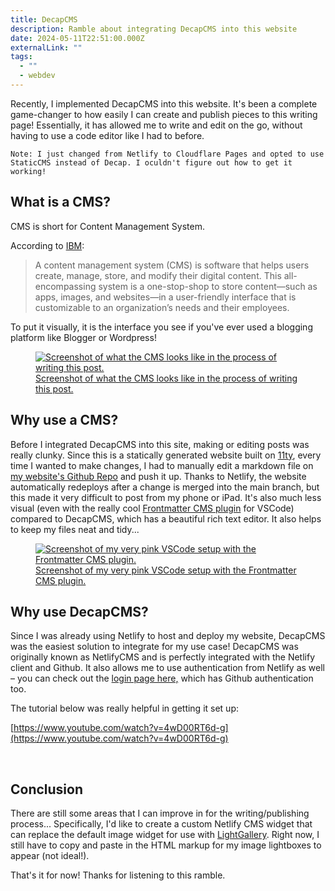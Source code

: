 ```yaml
---
title: DecapCMS
description: Ramble about integrating DecapCMS into this website
date: 2024-05-11T22:51:00.000Z
externalLink: ""
tags:
  - ""
  - webdev
---
```

Recently, I implemented DecapCMS into this website. It's been a complete game-changer to how easily I can create and publish pieces to this writing page! Essentially, it has allowed me to write and edit on the go, without having to use a code editor like I had to before.

`Note: I just changed from Netlify to Cloudflare Pages and opted to use StaticCMS instead of Decap. I oculdn't figure out how to get it working!`

## What is a CMS?

CMS is short for Content Management System.

According to [IBM](https://www.ibm.com/topics/content-management-system):

> A content management system (CMS) is software that helps users create, manage, store, and modify their digital content. This all-encompassing system is a one-stop-shop to store content—such as apps, images, and websites—in a user-friendly interface that is customizable to an organization’s needs and their employees.

To put it visually, it is the interface you see if you've ever used a blogging platform like Blogger or Wordpress!

<div class="lightgallery">
    <a href="/assets/img/2024-05-11-screenshot.jpg">
        <figure>
            <img src="/assets/img/2024-05-11-screenshot.jpg" alt="Screenshot of what the CMS looks like in the process of writing this post." />
            <figcaption>Screenshot of what the CMS looks like in the process of writing this post.</figcaption>
        </figure>
    </a>
</div>

## Why use a CMS?

Before I integrated DecapCMS into this site, making or editing posts was really clunky. Since this is a statically generated website built on [11ty](https://11ty.dev/), every time I wanted to make changes, I had to manually edit a markdown file on [my website's Github Repo](https://github.com/wingywing/2023-portfolio) and push it up. Thanks to Netlify, the website automatically redeploys after a change is merged into the main branch, but this made it very difficult to post from my phone or iPad. It's also much less visual (even with the really cool [Frontmatter CMS plugin](frontmatter.codes) for VSCode) compared to DecapCMS, which has a beautiful rich text editor. It also helps to keep my files neat and tidy...

<div class="lightgallery">
    <a href="/assets/img/2024-05-11-screenshot-2.jpg">
        <figure>
            <img src="/assets/img/2024-05-11-screenshot-2.jpg" alt="Screenshot of my very pink VSCode setup with the Frontmatter CMS plugin." />
            <figcaption>Screenshot of my very pink VSCode setup with the Frontmatter CMS plugin.</figcaption>
        </figure>
    </a>
</div>

## Why use DecapCMS?

Since I was already using Netlify to host and deploy my website, DecapCMS was the easiest solution to integrate for my use case! DecapCMS was originally known as NetlifyCMS and is perfectly integrated with the Netlify client and Github. It also allows me to use authentication from Netlify as well – you can check out the [login page here,](https://wingpang.com/admin/#/) which has Github authentication too.

The tutorial below was really helpful in getting it set up:

[https://www.youtube.com/watch?v=4wD00RT6d-g](https://www.youtube.com/watch?v=4wD00RT6d-g)

<br/>

## Conclusion

There are still some areas that I can improve in for the writing/publishing process... Specifically, I'd like to create a custom Netlify CMS widget that can replace the default image widget for use with [LightGallery](https://www.lightgalleryjs.com/). Right now, I still have to copy and paste in the HTML markup for my image lightboxes to appear (not ideal!).

That's it for now! Thanks for listening to this ramble.
